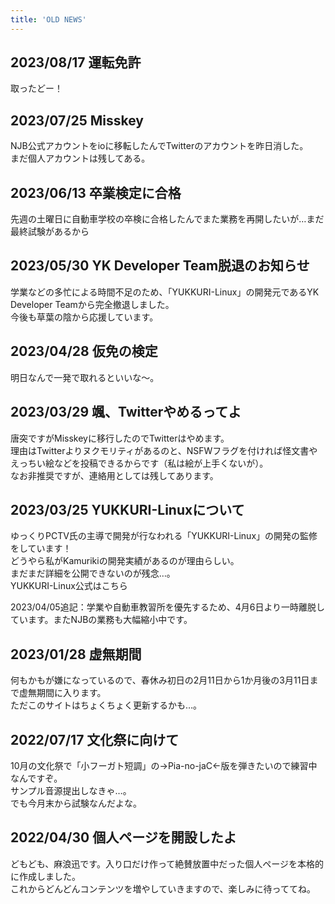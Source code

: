 ```yaml
---
title: 'OLD NEWS'
---
```


## 2023/08/17 運転免許
取ったどー！

## 2023/07/25 Misskey
NJB公式アカウントをioに移転したんでTwitterのアカウントを昨日消した。<br>
まだ個人アカウントは残してある。

## 2023/06/13 卒業検定に合格
先週の土曜日に自動車学校の卒検に合格したんでまた業務を再開したいが…まだ最終試験があるから

## 2023/05/30 YK Developer Team脱退のお知らせ
学業などの多忙による時間不足のため、「YUKKURI-Linux」の開発元であるYK Developer Teamから完全撤退しました。<br>
今後も草葉の陰から応援しています。

## 2023/04/28 仮免の検定
明日なんで一発で取れるといいな～。

## 2023/03/29 颯、Twitterやめるってよ
唐突ですがMisskeyに移行したのでTwitterはやめます。<br>
理由はTwitterよりヌクモリティがあるのと、NSFWフラグを付ければ怪文書やえっちい絵などを投稿できるからです（私は絵が上手くないが）。<br>
なお非推奨ですが、連絡用としては残してあります。

## 2023/03/25 YUKKURI-Linuxについて
ゆっくりPCTV氏の主導で開発が行なわれる「YUKKURI-Linux」の開発の監修をしています！<br>
どうやら私がKamurikiの開発実績があるのが理由らしい。<br>
まだまだ詳細を公開できないのが残念…。<br>
YUKKURI-Linux公式はこちら

2023/04/05追記：学業や自動車教習所を優先するため、4月6日より一時離脱しています。またNJBの業務も大幅縮小中です。

## 2023/01/28 虚無期間
何もかもが嫌になっているので、春休み初日の2月11日から1か月後の3月11日まで虚無期間に入ります。<br>
ただこのサイトはちょくちょく更新するかも…。

## 2022/07/17 文化祭に向けて
10月の文化祭で「小フーガト短調」の→Pia-no-jaC←版を弾きたいので練習中なんですぞ。<br>
サンプル音源提出しなきゃ…。<br>
でも今月末から試験なんだよな。

## 2022/04/30 個人ページを開設したよ
どもども、麻浪迅です。入り口だけ作って絶賛放置中だった個人ページを本格的に作成しました。<br>
これからどんどんコンテンツを増やしていきますので、楽しみに待っててね。

